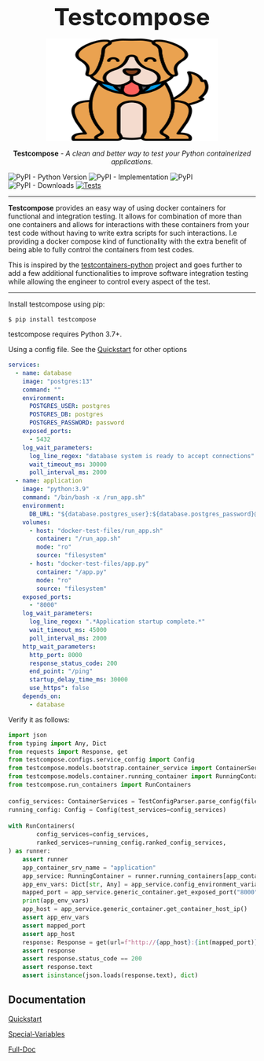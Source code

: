 <h1 align="center" style="font-size: 3rem; margin: -15px 0">
Testcompose
</h1>



<p align="center" style="margin: 30px 0 10px">
  <img width="350" height="208" src="docs/images/testcompose.png" alt='Testcompose'>
</p>

<p align="center"><strong>Testcompose</strong> <em>- A clean and better way to test your Python containerized applications.</em></p>



![PyPI - Python Version](https://img.shields.io/pypi/pyversions/testcompose)
![PyPI - Implementation](https://img.shields.io/pypi/implementation/testcompose)
![PyPI](https://img.shields.io/pypi/v/testcompose)
![PyPI - Downloads](https://img.shields.io/pypi/dm/testcompose)
[![Tests](https://github.com/rugging24/python-testcompose/workflows/RunningTests/badge.svg)](https://github.com/rugging24/python-testcompose/blob/main/.github/workflows/tests.yaml)


---
**Testcompose** provides an easy way of using docker containers for functional and integration testing. It allows for combination of more than one containers and allows for interactions with these containers from your test code without having to write extra scripts for such interactions. I.e providing a docker compose kind of functionality with the extra benefit of being able to fully control the containers from test codes.

This is inspired by the [testcontainers-python](https://testcontainers-python.readthedocs.io/en/latest/index.html#) project and goes further to add a few additional functionalities to improve software integration testing while allowing the engineer to control every aspect of the test.

---

Install testcompose using pip:

```shell
$ pip install testcompose
```

testcompose requires Python 3.7+.

Using a config file. See the [Quickstart](https://github.com/rugging24/python-testcompose/blob/main/docs/quickstart.md) for other options

```yaml
services:
  - name: database
    image: "postgres:13"
    command: ""
    environment:
      POSTGRES_USER: postgres
      POSTGRES_DB: postgres
      POSTGRES_PASSWORD: password
    exposed_ports:
      - 5432
    log_wait_parameters:
      log_line_regex: "database system is ready to accept connections"
      wait_timeout_ms: 30000
      poll_interval_ms: 2000
  - name: application
    image: "python:3.9"
    command: "/bin/bash -x /run_app.sh"
    environment:
      DB_URL: "${database.postgres_user}:${database.postgres_password}@${database.container_hostname}:5432/${database.postgres_db}"
    volumes:
      - host: "docker-test-files/run_app.sh"
        container: "/run_app.sh"
        mode: "ro"
        source: "filesystem"
      - host: "docker-test-files/app.py"
        container: "/app.py"
        mode: "ro"
        source: "filesystem"
    exposed_ports:
      - "8000"
    log_wait_parameters:
      log_line_regex: ".*Application startup complete.*"
      wait_timeout_ms: 45000
      poll_interval_ms: 2000
    http_wait_parameters:
      http_port: 8000
      response_status_code: 200
      end_point: "/ping"
      startup_delay_time_ms: 30000
      use_https": false
    depends_on:
      - database
```

Verify it as follows:

```python
import json
from typing import Any, Dict
from requests import Response, get
from testcompose.configs.service_config import Config
from testcompose.models.bootstrap.container_service import ContainerServices
from testcompose.models.container.running_container import RunningContainer
from testcompose.run_containers import RunContainers

config_services: ContainerServices = TestConfigParser.parse_config(file_name='some-config.yaml')
running_config: Config = Config(test_services=config_services)

with RunContainers(
        config_services=config_services,
        ranked_services=running_config.ranked_config_services,
) as runner:
    assert runner
    app_container_srv_name = "application"
    app_service: RunningContainer = runner.running_containers[app_container_srv_name]
    app_env_vars: Dict[str, Any] = app_service.config_environment_variables
    mapped_port = app_service.generic_container.get_exposed_port("8000")
    print(app_env_vars)
    app_host = app_service.generic_container.get_container_host_ip()
    assert app_env_vars
    assert mapped_port
    assert app_host
    response: Response = get(url=f"http://{app_host}:{int(mapped_port)}/version")
    assert response
    assert response.status_code == 200
    assert response.text
    assert isinstance(json.loads(response.text), dict)
```


## Documentation

[Quickstart](https://github.com/rugging24/python-testcompose/blob/main/docs/quickstart.md)

[Special-Variables](https://github.com/rugging24/python-testcompose/blob/main/docs/environment_variables.md)

[Full-Doc](https://rugging24.github.io/python-testcompose/)
